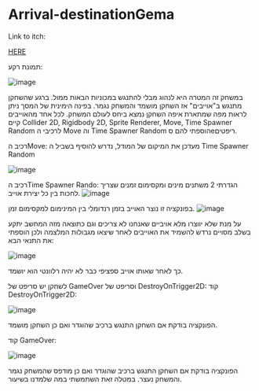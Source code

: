 # Arrival-destinationGema

Link to itch:



[HERE](https://m-h-a.itch.io/arrival-destination )


תמונת רקע:

![image](https://github.com/MHA-FinalProject/Arrival-destinationGema/assets/92233601/5ef1b888-5d1a-4263-ba1d-1b7c59bd63bf)





במשחק זה המטרה היא לנהוג מבלי להתנגש במכוניות הבאות ממול. ברגע שהשחקן מתנגש ב"אוייבים" אז השחקן מושמד והמשחק נגמר.
בפינה הימינית של המסך ניתן לראות מפה שמתארת איפה השחקן נמצא ביחס לעולם המשחק.
לכל אחד מהאוייבים קיים Collider 2D, Rigidbody 2D, Sprite Renderer, Move, Time Spawner Random
לרכיבי ה  Move וה Time Spawner Random הוספתי להם סeריפטים.

רכיב הMove: מעדכן את המיקום של המודל, נדרש להוסיף בשביל ה Time Spawner Random

![image](https://github.com/hodwys/CarGameH/assets/92233601/f39efb7a-0979-49a1-af3a-d259d3589c65)


רכיב הTime Spawner Rando: 
הגדרתי 2 משתנים מינים ומקסימום זמנים שצריך לחכות בין כל יצירת אוייב.
![image](https://github.com/hodwys/CarGameH/assets/92233601/a4b88a9b-eb60-4e11-be6d-db57d7cc34e1)


בפונקציה זו נוצר האוייב בזמן רנדומלי בין המינימום למקסימום זמן.
![image](https://github.com/hodwys/CarGameH/assets/92233601/d2ae4c41-73f3-47cf-8e87-a45198a844e7)

על מנת שלא יווצרו מלא אויביים שאנחנו לא צריכים וגם כתוצאה מזה המחשב יתקע בשלב מסויים נרדש להשמיד את האוייבים לאחר שיצאו מגבולות המלצמה ולכן הוספתי את התנאי הבא:

![image](https://github.com/hodwys/CarGameH/assets/92233601/63b6e57a-dfd6-4a4e-827f-2f900ae07a52)

כך לאחר שאותו אוייב ספציפי כבר לא יהיה רלוונטי הוא יושמד.

לשחקן יש סריפט של GameOver וסריפט של DestroyOnTrigger2D:
קוד DestroyOnTrigger2D:

![image](https://github.com/hodwys/CarGameH/assets/92233601/b5f4f3d5-fc4f-4923-9fd5-b7198fedffb8)

הפונקציה בודקת אם השחקן התנגש ברכיב שהוגדר ואם כן השחקן מושמד.


קוד GameOver:

![image](https://github.com/hodwys/CarGameH/assets/92233601/5cceb7f2-6be2-4569-bb08-6fab0445b7ca)


הפונקציה בודקת אם השחקן התנגש ברכיב שהוגדר ואם כן מודפס שהמשחק נגמר והמשחק נעצר.
במטלה זאת השתמשתי במה שלמדנו בשיעור. 


